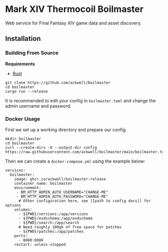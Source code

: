 # Mark XIV Thermocoil Boilmaster

Web service for Final Fantasy XIV game data and asset discovery.

## Installation

### Building From Source

**Requirements**
 - [Rust](https://www.rust-lang.org/tools/install)

```
git clone https://github.com/ackwell/boilmaster
cd boilmaster
cargo run --release
```

It is recommended to edit your config in `boilmaster.toml` and change the admin username and password.

### Docker Usage

First we set up a working directory and prepare our config.
```
mkdir boilmaster
cd boilmaster
curl --create-dirs -O --output-dir config https://raw.githubusercontent.com/ackwell/boilmaster/main/boilmaster.toml
```
Then we can create a `docker-compose.yml` using the example below:
```
services:
  boilmaster:
    image: ghcr.io/ackwell/boilmaster:release
    container_name: boilmaster
    environment:
     - BM_HTTP_ADMIN_AUTH_USERNAME="CHANGE-ME"
     - BM_HTTP_ADMIN_AUTH_PASSWORD="CHANGE-ME"
      # Other configuration here, see [[path to config docs]] for options
    volumes:
      - ${PWD}/versions:/app/versions
      - ${PWD}/exdschema:/app/exdschema
      - ${PWD}/search:/app/search
      # Need roughly 100gb of free space for patches
      - ${PWD}/patches:/app/patches
    ports:
      - 8080:8080
    restart: unless-stopped
```